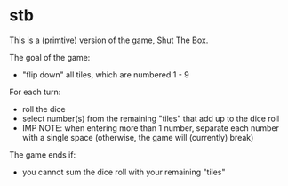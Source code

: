 # stb

This is a (primtive) version of the game, Shut The Box.

The goal of the game:
- "flip down" all tiles, which are numbered 1 - 9

For each turn:
- roll the dice
- select number(s) from the remaining "tiles" that add up to the dice roll
- IMP NOTE: when entering more than 1 number, separate each number with a single space (otherwise, the game will (currently) break)

The game ends if:
- you cannot sum the dice roll with your remaining "tiles"
